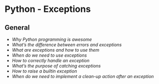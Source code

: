 # Python - Exceptions
## General

- _Why Python programming is awesome_
- _What’s the difference between errors and exceptions_
- _What are exceptions and how to use them_
- _When do we need to use exceptions_
- _How to correctly handle an exception_
- _What’s the purpose of catching exceptions_
- _How to raise a builtin exception_
- _When do we need to implement a clean-up action after an exception_
